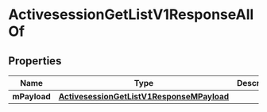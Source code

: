 

# ActivesessionGetListV1ResponseAllOf

## Properties

Name | Type | Description | Notes
------------ | ------------- | ------------- | -------------
**mPayload** | [**ActivesessionGetListV1ResponseMPayload**](ActivesessionGetListV1ResponseMPayload.md) |  | 




